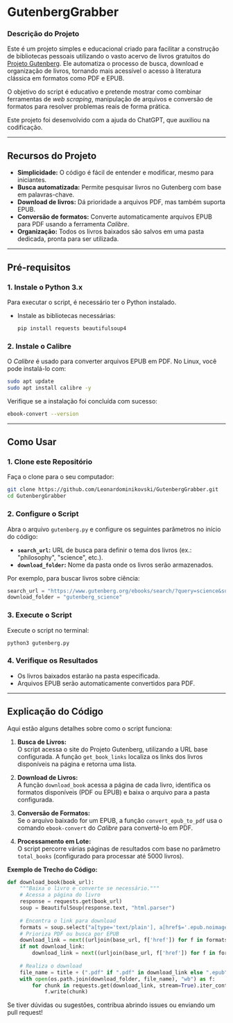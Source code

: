 # GutenbergGrabber

### **Descrição do Projeto**  
Este é um projeto simples e educacional criado para facilitar a construção de bibliotecas pessoais utilizando o vasto acervo de livros gratuitos do [Projeto Gutenberg](https://www.gutenberg.org). Ele automatiza o processo de busca, download e organização de livros, tornando mais acessível o acesso à literatura clássica em formatos como PDF e EPUB.  

O objetivo do script é educativo e pretende mostrar como combinar ferramentas de *web scraping*, manipulação de arquivos e conversão de formatos para resolver problemas reais de forma prática.  

Este projeto foi desenvolvido com a ajuda do ChatGPT, que auxiliou na codificação.  

---

## **Recursos do Projeto**  
- **Simplicidade:** O código é fácil de entender e modificar, mesmo para iniciantes.  
- **Busca automatizada:** Permite pesquisar livros no Gutenberg com base em palavras-chave.  
- **Download de livros:** Dá prioridade a arquivos PDF, mas também suporta EPUB.  
- **Conversão de formatos:** Converte automaticamente arquivos EPUB para PDF usando a ferramenta *Calibre*.  
- **Organização:** Todos os livros baixados são salvos em uma pasta dedicada, pronta para ser utilizada.  

---

## **Pré-requisitos**  

### **1. Instale o Python 3.x**  
Para executar o script, é necessário ter o Python instalado.  
- Instale as bibliotecas necessárias:  
  ```bash
  pip install requests beautifulsoup4
  ```  

### **2. Instale o Calibre**  
O *Calibre* é usado para converter arquivos EPUB em PDF. No Linux, você pode instalá-lo com:  
  ```bash
  sudo apt update
  sudo apt install calibre -y
  ```  
Verifique se a instalação foi concluída com sucesso:  
  ```bash
  ebook-convert --version
  ```  

---

## **Como Usar**  

### **1. Clone este Repositório**  
Faça o clone para o seu computador:  
```bash
git clone https://github.com/Leonardominikovski/GutenbergGrabber.git
cd GutenbergGrabber
```  

### **2. Configure o Script**  
Abra o arquivo `gutenberg.py` e configure os seguintes parâmetros no início do código:  
- **`search_url`:** URL de busca para definir o tema dos livros (ex.: "philosophy", "science", etc.).  
- **`download_folder`:** Nome da pasta onde os livros serão armazenados.  

Por exemplo, para buscar livros sobre ciência:  
```python
search_url = "https://www.gutenberg.org/ebooks/search/?query=science&submit_search=Go%21&start_index="
download_folder = "gutenberg_science"
```  

### **3. Execute o Script**  
Execute o script no terminal:  
```bash
python3 gutenberg.py
```  

### **4. Verifique os Resultados**  
- Os livros baixados estarão na pasta especificada.  
- Arquivos EPUB serão automaticamente convertidos para PDF.  

---

## **Explicação do Código**  

Aqui estão alguns detalhes sobre como o script funciona:  

1. **Busca de Livros:**  
   O script acessa o site do Projeto Gutenberg, utilizando a URL base configurada. A função `get_book_links` localiza os links dos livros disponíveis na página e retorna uma lista.  

2. **Download de Livros:**  
   A função `download_book` acessa a página de cada livro, identifica os formatos disponíveis (PDF ou EPUB) e baixa o arquivo para a pasta configurada.  

3. **Conversão de Formatos:**  
   Se o arquivo baixado for um EPUB, a função `convert_epub_to_pdf` usa o comando `ebook-convert` do *Calibre* para convertê-lo em PDF.  

4. **Processamento em Lote:**  
   O script percorre várias páginas de resultados com base no parâmetro `total_books` (configurado para processar até 5000 livros).  

**Exemplo de Trecho do Código:**  

```python
def download_book(book_url):
    """Baixa o livro e converte se necessário."""
    # Acessa a página do livro
    response = requests.get(book_url)
    soup = BeautifulSoup(response.text, "html.parser")
    
    # Encontra o link para download
    formats = soup.select("a[type='text/plain'], a[href$='.epub.noimages'], a[href$='.pdf']")
    # Prioriza PDF ou busca por EPUB
    download_link = next((urljoin(base_url, f['href']) for f in formats if '.pdf' in f['href']), None)
    if not download_link:
        download_link = next((urljoin(base_url, f['href']) for f in formats if '.epub' in f['href']), None)
    
    # Realiza o download
    file_name = title + (".pdf" if ".pdf" in download_link else ".epub")
    with open(os.path.join(download_folder, file_name), "wb") as f:
        for chunk in requests.get(download_link, stream=True).iter_content(chunk_size=8192):
            f.write(chunk)
```

Se tiver dúvidas ou sugestões, contribua abrindo issues ou enviando um pull request! 


    
